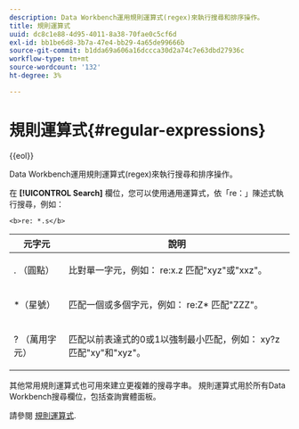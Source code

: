 ```yaml
---
description: Data Workbench運用規則運算式(regex)來執行搜尋和排序操作。
title: 規則運算式
uuid: dc8c1e88-4d95-4011-8a38-70fae0c5cf6d
exl-id: bb1be6d8-3b7a-47e4-bb29-4a65de99666b
source-git-commit: b1dda69a606a16dccca30d2a74c7e63dbd27936c
workflow-type: tm+mt
source-wordcount: '132'
ht-degree: 3%

---
```


# 規則運算式{#regular-expressions}

{{eol}}

Data Workbench運用規則運算式(regex)來執行搜尋和排序操作。

在 **[!UICONTROL Search]** 欄位，您可以使用通用運算式，依「re：」陳述式執行搜尋，例如：

```
<b>re: *.s</b>
```

<table id="table_BA125AB039794EE382B33003BE4E0AFB"> 
 <thead> 
  <tr> 
   <th colname="col1" class="entry"> 元字元 </th> 
   <th colname="col2" class="entry"> 說明 </th> 
  </tr> 
 </thead>
 <tbody> 
  <tr> 
   <td colname="col1"> <p>. （圓點） </p> </td> 
   <td colname="col2"> <p>比對單一字元，例如： <span class="filepath"> re:x.z </span> 匹配"xyz"或"xxz"。 </p> </td> 
  </tr> 
  <tr> 
   <td colname="col1"> <p>*（星號） </p> </td> 
   <td colname="col2"> <p>匹配一個或多個字元，例如： <span class="filepath"> re:Z* </span> 匹配"ZZZ"。 </p> </td> 
  </tr> 
  <tr> 
   <td colname="col1"> <p>? （萬用字元） </p> </td> 
   <td colname="col2"> <p>匹配以前表達式的0或1以強制最小匹配，例如： <span class="filepath"> xy?z </span> 匹配"xy"和"xyz"。 </p> </td> 
  </tr> 
 </tbody> 
</table>

其他常用規則運算式也可用來建立更複雜的搜尋字串。 規則運算式用於所有Data Workbench搜尋欄位，包括查詢實體面板。

請參閱 [規則運算式](https://experienceleague.adobe.com/docs/data-workbench/using/dataset/c-dataset-constr.html#Regular_Expressions).
